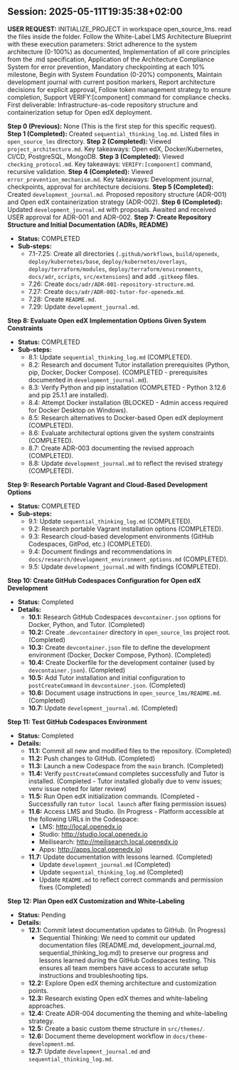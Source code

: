 ## Session: 2025-05-11T19:35:38+02:00

**USER REQUEST:** INITIALIZE_PROJECT in workspace open_source_lms. read the files inside the folder. Follow the White-Label LMS Architecture Blueprint with these execution parameters: Strict adherence to the system architecture (0-100%) as documented, Implementation of all core principles from the .md specification, Application of the Architecture Compliance System for error prevention, Mandatory checkpointing at each 10% milestone, Begin with System Foundation (0-20%) components, Maintain development journal with current position markers, Report architecture decisions for explicit approval, Follow token management strategy to ensure completion, Support VERIFY:[component] command for compliance checks. First deliverable: Infrastructure-as-code repository structure and containerization setup for Open edX deployment.

**Step 0 (Previous):** None (This is the first step for this specific request).
**Step 1 (Completed):** Created `sequential_thinking_log.md`. Listed files in `open_source_lms` directory.
**Step 2 (Completed):** Viewed `project_architecture.md`. Key takeaways: Open edX, Docker/Kubernetes, CI/CD, PostgreSQL, MongoDB.
**Step 3 (Completed):** Viewed `checking_protocol.md`. Key takeaways: `VERIFY:[component]` command, recursive validation.
**Step 4 (Completed):** Viewed `error_prevention_mechanism.md`. Key takeaways: Development journal, checkpoints, approval for architecture decisions.
**Step 5 (Completed):** Created `development_journal.md`. Proposed repository structure (ADR-001) and Open edX containerization strategy (ADR-002).
**Step 6 (Completed):** Updated `development_journal.md` with proposals. Awaited and received USER approval for ADR-001 and ADR-002.
**Step 7: Create Repository Structure and Initial Documentation (ADRs, README)**
- **Status:** COMPLETED
- **Sub-steps:**
    - 7.1-7.25: Create all directories (`.github/workflows`, `build/openedx`, `deploy/kubernetes/base`, `deploy/kubernetes/overlays`, `deploy/terraform/modules`, `deploy/terraform/environments`, `docs/adr`, `scripts`, `src/extensions`) and add `.gitkeep` files.
    - 7.26: Create `docs/adr/ADR-001-repository-structure.md`.
    - 7.27: Create `docs/adr/ADR-002-tutor-for-openedx.md`.
    - 7.28: Create `README.md`.
    - 7.29: Update `development_journal.md`.

**Step 8: Evaluate Open edX Implementation Options Given System Constraints**
- **Status:** COMPLETED
- **Sub-steps:**
    - 8.1: Update `sequential_thinking_log.md` (COMPLETED).
    - 8.2: Research and document Tutor installation prerequisites (Python, pip, Docker, Docker Compose). (COMPLETED - prerequisites documented in `development_journal.md`).
    - 8.3: Verify Python and pip installation (COMPLETED - Python 3.12.6 and pip 25.1.1 are installed).
    - 8.4: Attempt Docker installation (BLOCKED - Admin access required for Docker Desktop on Windows).
    - 8.5: Research alternatives to Docker-based Open edX deployment (COMPLETED).
    - 8.6: Evaluate architectural options given the system constraints (COMPLETED).
    - 8.7: Create ADR-003 documenting the revised approach (COMPLETED).
    - 8.8: Update `development_journal.md` to reflect the revised strategy (COMPLETED).

**Step 9: Research Portable Vagrant and Cloud-Based Development Options**
- **Status:** COMPLETED
- **Sub-steps:**
    - 9.1: Update `sequential_thinking_log.md` (COMPLETED).
    - 9.2: Research portable Vagrant installation options (COMPLETED).
    - 9.3: Research cloud-based development environments (GitHub Codespaces, GitPod, etc.) (COMPLETED).
    - 9.4: Document findings and recommendations in `docs/research/development_environment_options.md` (COMPLETED).
    - 9.5: Update `development_journal.md` with findings (COMPLETED).

**Step 10: Create GitHub Codespaces Configuration for Open edX Development**
- **Status:** Completed
- **Details:**
  - **10.1:** Research GitHub Codespaces `devcontainer.json` options for Docker, Python, and Tutor. (Completed)
  - **10.2:** Create `.devcontainer` directory in `open_source_lms` project root. (Completed)
  - **10.3:** Create `devcontainer.json` file to define the development environment (Docker, Docker Compose, Python). (Completed)
  - **10.4:** Create Dockerfile for the development container (used by `devcontainer.json`). (Completed)
  - **10.5:** Add Tutor installation and initial configuration to `postCreateCommand` in `devcontainer.json`. (Completed)
  - **10.6:** Document usage instructions in `open_source_lms/README.md`. (Completed)
  - **10.7:** Update `development_journal.md`. (Completed)

**Step 11: Test GitHub Codespaces Environment**
- **Status:** Completed
- **Details:**
  - **11.1:** Commit all new and modified files to the repository. (Completed)
  - **11.2:** Push changes to GitHub. (Completed)
  - **11.3:** Launch a new Codespace from the `main` branch. (Completed)
  - **11.4:** Verify `postCreateCommand` completes successfully and Tutor is installed. (Completed - Tutor installed globally due to venv issues; venv issue noted for later review)
  - **11.5:** Run Open edX initialization commands. (Completed - Successfully ran `tutor local launch` after fixing permission issues)
  - **11.6:** Access LMS and Studio. (In Progress - Platform accessible at the following URLs in the Codespace:
    - LMS: http://local.openedx.io
    - Studio: http://studio.local.openedx.io
    - Meilisearch: http://meilisearch.local.openedx.io
    - Apps: http://apps.local.openedx.io)
  - **11.7:** Update documentation with lessons learned. (Completed)
    - Update `development_journal.md` (Completed)
    - Update `sequential_thinking_log.md` (Completed)
    - Update `README.md` to reflect correct commands and permission fixes (Completed)

**Step 12: Plan Open edX Customization and White-Labeling**
- **Status:** Pending
- **Details:**
  - **12.1:** Commit latest documentation updates to GitHub. (In Progress)
    - Sequential Thinking: We need to commit our updated documentation files (README.md, development_journal.md, sequential_thinking_log.md) to preserve our progress and lessons learned during the GitHub Codespaces testing. This ensures all team members have access to accurate setup instructions and troubleshooting tips.
  - **12.2:** Explore Open edX theming architecture and customization points.
  - **12.3:** Research existing Open edX themes and white-labeling approaches.
  - **12.4:** Create ADR-004 documenting the theming and white-labeling strategy.
  - **12.5:** Create a basic custom theme structure in `src/themes/`.
  - **12.6:** Document theme development workflow in `docs/theme-development.md`.
  - **12.7:** Update `development_journal.md` and `sequential_thinking_log.md`.
